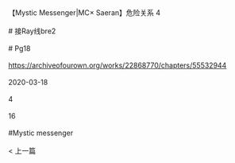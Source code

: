 <br/><br/>【Mystic Messenger|MC× Saeran】危险关系 4<br/><br/># 接Ray线bre2<br/><br/># Pg18<br/><br/>https://archiveofourown.org/works/22868770/chapters/55532944<br/><br/>2020-03-18<br/><br/>4<br/><br/>16<br/><br/>#Mystic messenger<br/><br/>< 上一篇<br/><br/>